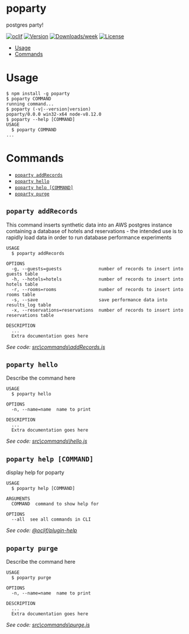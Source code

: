 poparty
=======

postgres party!

[![oclif](https://img.shields.io/badge/cli-oclif-brightgreen.svg)](https://oclif.io)
[![Version](https://img.shields.io/npm/v/poparty.svg)](https://npmjs.org/package/poparty)
[![Downloads/week](https://img.shields.io/npm/dw/poparty.svg)](https://npmjs.org/package/poparty)
[![License](https://img.shields.io/npm/l/poparty.svg)](https://github.com/adityachatterjee42/poparty/blob/master/package.json)

<!-- toc -->
* [Usage](#usage)
* [Commands](#commands)
<!-- tocstop -->
# Usage
<!-- usage -->
```sh-session
$ npm install -g poparty
$ poparty COMMAND
running command...
$ poparty (-v|--version|version)
poparty/0.0.0 win32-x64 node-v8.12.0
$ poparty --help [COMMAND]
USAGE
  $ poparty COMMAND
...
```
<!-- usagestop -->
# Commands
<!-- commands -->
* [`poparty addRecords`](#poparty-add-records)
* [`poparty hello`](#poparty-hello)
* [`poparty help [COMMAND]`](#poparty-help-command)
* [`poparty purge`](#poparty-purge)

## `poparty addRecords`

This command inserts synthetic data into an AWS postgres instance containing a database of hotels and reservations - the intended use is to rapidly load data in order to run database performance experiments

```
USAGE
  $ poparty addRecords

OPTIONS
  -g, --guests=guests              number of records to insert into guests table
  -h, --hotels=hotels              number of records to insert into hotels table
  -r, --rooms=rooms                number of records to insert into rooms table
  -s, --save                       save performance data into results_log table
  -x, --reservations=reservations  number of records to insert into reservations table

DESCRIPTION
  ...
  Extra documentation goes here
```

_See code: [src\commands\addRecords.js](https://github.com/adityachatterjee42/poparty/blob/v0.0.0/src\commands\addRecords.js)_

## `poparty hello`

Describe the command here

```
USAGE
  $ poparty hello

OPTIONS
  -n, --name=name  name to print

DESCRIPTION
  ...
  Extra documentation goes here
```

_See code: [src\commands\hello.js](https://github.com/adityachatterjee42/poparty/blob/v0.0.0/src\commands\hello.js)_

## `poparty help [COMMAND]`

display help for poparty

```
USAGE
  $ poparty help [COMMAND]

ARGUMENTS
  COMMAND  command to show help for

OPTIONS
  --all  see all commands in CLI
```

_See code: [@oclif/plugin-help](https://github.com/oclif/plugin-help/blob/v2.1.3/src\commands\help.ts)_

## `poparty purge`

Describe the command here

```
USAGE
  $ poparty purge

OPTIONS
  -n, --name=name  name to print

DESCRIPTION
  ...
  Extra documentation goes here
```

_See code: [src\commands\purge.js](https://github.com/adityachatterjee42/poparty/blob/v0.0.0/src\commands\purge.js)_
<!-- commandsstop -->

